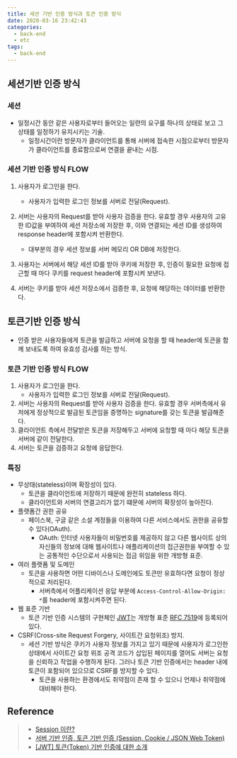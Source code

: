 ```yaml
---
title: 세션 기반 인증 방식과 토큰 인증 방식
date: 2020-03-16 23:42:43
categories:
  - back-end
  - etc
tags:
  - back-end
---
```


## 세션기반 인증 방식

### 세션

- 일정시간 동안 같은 사용자로부터 들어오는 일련의 요구를 하나의 상태로 보고 그 상태를 일정하기 유지시키는 기술.
  - 일정시간이란 방문자가 클라이언트를 통해 서버에 접속한 시점으로부터 방문자가 클라이언트를 종료함으로써 연결을 끝내는 시점.

### 세션 기반 인증 방식 FLOW

1. 사용자가 로그인을 한다.

   - 사용자가 입력한 로그인 정보를 서버로 전달(Request).

2. 서버는 사용자의 Request를 받아 사용자 검증을 한다. 유효할 경우 사용자의 고유한 ID값을 부여하여 세션 저장소에 저장한 후, 이와 연결되는 세션 ID를 생성하여 response header에 포함시켜 반환한다.

   - 대부분의 경우 세션 정보를 서버 메모리 OR DB에 저장한다.

3. 사용자는 서버에서 해당 세션 ID를 받아 쿠키에 저장한 후, 인증이 필요한 요청에 접근할 때 마다 쿠키를 request header에 포함시켜 보낸다.
4. 서버는 쿠키를 받아 세션 저장소에서 검증한 후, 요청에 해당하는 데이터를 반환한다.

## 토큰기반 인증 방식

- 인증 받은 사용자들에게 토큰을 발급하고 서버에 요청을 할 때 header에 토큰을 함께 보내도록 하여 유효성 검사를 하는 방식.

### 토큰 기반 인증 방식 FLOW

1. 사용자가 로그인을 한다.
   - 사용자가 입력한 로그인 정보를 서버로 전달(Request).
2. 서버는 사용자의 Request를 받아 사용자 검증을 한다. 유효할 경우 서버측에서 유저에게 정상적으로 발급된 토큰임을 증명하는 signature를 갖는 토큰을 발급해준다.
3. 클라이언트 측에서 전달받은 토큰을 저장해두고 서버에 요청할 때 마다 해당 토큰을 서버에 같이 전달한다.
4. 서버는 토큰을 검증하고 요청에 응답한다.

### 특징

- 무상태(stateless)이며 확장성이 있다.
  - 토큰을 클라이언트에 저장하기 때문에 완전히 stateless 하다.
  - 클라이언트와 서버의 연결고리가 없기 떄문에 서버의 확장성이 높아진다.
- 플랫폼간 권한 공유
  - 페이스북, 구글 같은 소설 계정들을 이용하여 다른 서비스에서도 권한을 공유할 수 있다(OAuth).
    - OAuth: 인터넷 사용자들이 비밀번호를 제공하지 않고 다른 웹사이트 상의 자신들의 정보에 대해 웹사이트나 애플리케이션의 접근권한을 부여할 수 있는 공통적인 수단으로서 사용되는 접금 위임을 위한 개방형 표준.
- 여러 플랫폼 및 도메인
  - 토큰을 사용하면 어떤 디바이스나 도메인에도 토큰만 유효하다면 요청이 정상적으로 처리된다.
    - 서버측에서 어플리케이션 응답 부분에 `Access-Control-Allow-Origin: *`를 header에 포함시켜주면 된다.
- 웹 표준 기반
  - 토큰 기반 인증 시스템의 구현체인 [JWT](https://jwt.io/)는 개방형 표준 [RFC 7519](https://tools.ietf.org/html/rfc7519)에 등록되어 있다.
- CSRF(Cross-site Request Forgery, 사이트간 요청위조) 방지.
  - 세션 기반 방식은 쿠키가 사용자 정보를 가지고 있기 때문에 사용자가 로그인한 상태에서 사이트간 요청 위조 공격 코드가 삽입된 페이지를 열어도 서버는 요청을 신뢰하고 작업을 수행하게 된다. 그러나 토큰 기반 인증에서는 header 내에 토큰이 포함되어 있으므로 CSRF를 방지할 수 있다.
    - 토큰을 사용하는 환경에서도 취약점이 존재 할 수 있으니 언제나 취약점에 대비해야 한다.

## Reference

> - [Session 이란?](https://88240.tistory.com/190)
> - [서버 기반 인증, 토큰 기반 인증 (Session, Cookie / JSON Web Token)](https://dooopark.tistory.com/6)
> - [[JWT] 토큰(Token) 기반 인증에 대한 소개](https://velopert.com/2350)
